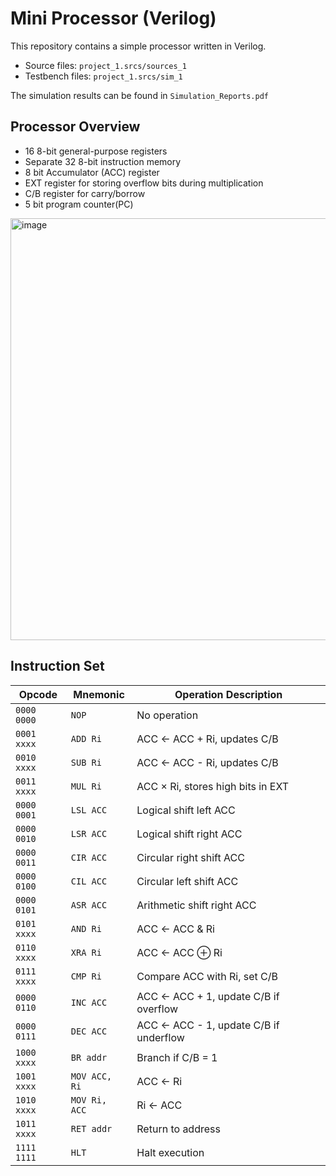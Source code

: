 # Mini Processor (Verilog)

This repository contains a simple processor written in Verilog.

- Source files: `project_1.srcs/sources_1`
- Testbench files: `project_1.srcs/sim_1`

The simulation results can be found in `Simulation_Reports.pdf`

## Processor Overview

- 16 8-bit general-purpose registers
- Separate 32 8-bit instruction memory
- 8 bit Accumulator (ACC) register
- EXT register for storing overflow bits during multiplication
- C/B register for carry/borrow
- 5 bit program counter(PC)

<img width="1202" height="675" alt="image" src="https://github.com/user-attachments/assets/10ed5968-772d-4144-8d09-df8a2812d955" />

## Instruction Set

| Opcode      | Mnemonic      | Operation Description                  |
| ----------- | ------------- | -------------------------------------- |
| `0000 0000` | `NOP`         | No operation                           |
| `0001 xxxx` | `ADD Ri`      | ACC ← ACC + Ri, updates C/B            |
| `0010 xxxx` | `SUB Ri`      | ACC ← ACC - Ri, updates C/B            |
| `0011 xxxx` | `MUL Ri`      | ACC × Ri, stores high bits in EXT      |
| `0000 0001` | `LSL ACC`     | Logical shift left ACC                 |
| `0000 0010` | `LSR ACC`     | Logical shift right ACC                |
| `0000 0011` | `CIR ACC`     | Circular right shift ACC               |
| `0000 0100` | `CIL ACC`     | Circular left shift ACC                |
| `0000 0101` | `ASR ACC`     | Arithmetic shift right ACC             |
| `0101 xxxx` | `AND Ri`      | ACC ← ACC & Ri                         |
| `0110 xxxx` | `XRA Ri`      | ACC ← ACC ⊕ Ri                         |
| `0111 xxxx` | `CMP Ri`      | Compare ACC with Ri, set C/B           |
| `0000 0110` | `INC ACC`     | ACC ← ACC + 1, update C/B if overflow  |
| `0000 0111` | `DEC ACC`     | ACC ← ACC - 1, update C/B if underflow |
| `1000 xxxx` | `BR addr`     | Branch if C/B = 1                      |
| `1001 xxxx` | `MOV ACC, Ri` | ACC ← Ri                               |
| `1010 xxxx` | `MOV Ri, ACC` | Ri ← ACC                               |
| `1011 xxxx` | `RET addr`    | Return to address                      |
| `1111 1111` | `HLT`         | Halt execution                         |
